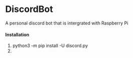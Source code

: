# DiscordBot
A personal discord bot that is intergrated with Raspberry Pi

#### Installation
1. python3 -m pip install -U discord.py
2. 


